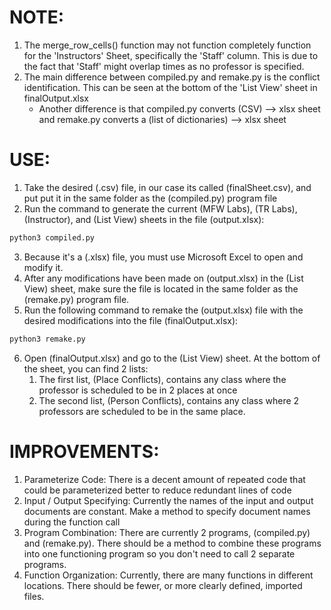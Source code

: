 # NOTE:
1. The merge_row_cells() function may not function completely function for the
    'Instructors' Sheet, specifically the 'Staff' column. This is due to the fact
    that 'Staff' might overlap times as no professor is specified.
2. The main difference between compiled.py and remake.py is the
    conflict identification. This can be seen at the bottom of the
    'List View' sheet in finalOutput.xlsx
    - Another difference is that compiled.py converts (CSV) --> xlsx sheet
        and remake.py converts a (list of dictionaries) --> xlsx sheet

# USE:
1. Take the desired (.csv) file, in our case its called (finalSheet.csv), and put
    put it in the same folder as the (compiled.py) program file
2. Run the command to generate the current (MFW Labs), (TR Labs),
    (Instructor), and (List View) sheets in the file (output.xlsx):

```bash
python3 compiled.py
```

3. Because it's a (.xlsx) file, you must use Microsoft Excel to open and modify it.
4. After any modifications have been made on (output.xlsx) in the (List View)
    sheet, make sure the file is located in the same folder as the (remake.py)
    program file.
5. Run the following command to remake the (output.xlsx) file with the 
    desired modifications into the file (finalOutput.xlsx):

```bash
python3 remake.py
```

6. Open (finalOutput.xlsx) and go to the (List View) sheet. At the bottom of
    the sheet, you can find 2 lists:
    1. The first list, (Place Conflicts), contains any class where the
        professor is scheduled to be in 2 places at once
    2. The second list, (Person Conflicts), contains any class where 2
        professors are scheduled to be in the same place.


# IMPROVEMENTS:
1. Parameterize Code: There is a decent amount of repeated code that could 
    be parameterized better to reduce redundant lines of code
2. Input / Output Specifying: Currently the names of the input and output 
    documents are constant. Make a method to specify document names
    during the function call
3. Program Combination: There are currently 2 programs, (compiled.py) and 
    (remake.py). There should be a method to combine these programs into 
    one functioning program so you don't need to call 2 separate programs.
4. Function Organization: Currently, there are many functions in different
    locations. There should be fewer, or more clearly defined, imported files.



